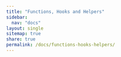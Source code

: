 ```yaml
---
title: "Functions, Hooks and Helpers"
sidebar:
  nav: "docs"
layout: single
sitemap: true
share: true
permalink: /docs/functions-hooks-helpers/
---
```


